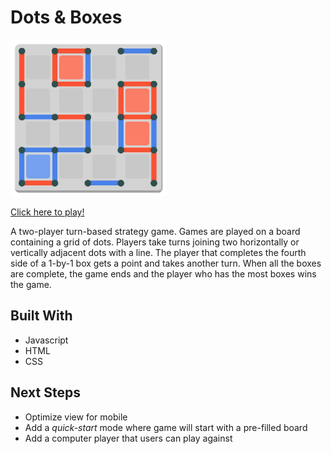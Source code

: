 # Dots & Boxes

[<img src="images/dots-and-boxes.png" width="250" height="250">](https://bernallium.github.io/dots-and-boxes-logo/)

[Click here to play!](https://bernallium.github.io/dots-and-boxes-logo/)

A two-player turn-based strategy game. Games are played on a board containing a grid of dots. Players take turns joining two horizontally or vertically adjacent dots with a line. The player that completes the fourth side of a 1-by-1 box gets a point and takes another turn. When all the boxes are complete, the game ends and the player who has the most boxes wins the game.

## Built With

* Javascript
* HTML
* CSS

## Next Steps

* Optimize view for mobile
* Add a *quick-start* mode where game will start with a pre-filled board
* Add a computer player that users can play against
